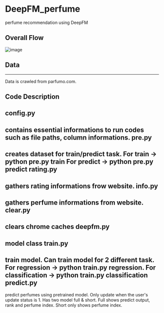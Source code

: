 # DeepFM_perfume
perfume recommendation using DeepFM

## Overall Flow
![image](https://user-images.githubusercontent.com/89527573/209938296-52031e64-dffa-40b8-8af5-4707912e2661.png)

## Data
-----
Data is crawled from parfumo.com.

## Code Description
config.py 
-----
contains essential informations to run codes such as file paths, column informations.
pre.py 
-----
creates dataset for train/predict task. 
For train  -> python pre.py train For predict -> python pre.py predict
rating.py 
-----
gathers rating informations frow website.
info.py
-----
gathers perfume informations from website.
clear.py 
-----
clears chrome caches
deepfm.py
-----
model class
train.py 
-----
train model. Can train model for 2 different task. 
For regression -> python train.py regression. For classification -> python train.py classification
predict.py
-----
predict perfumes using pretrained model. Only update when the user's update status is 1.
Has two model full & short. Full shows predict output, rank and perfume index. Short only shows perfume index.

